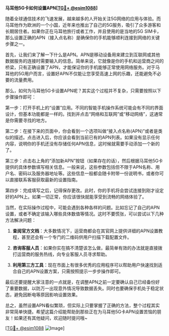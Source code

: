 **马耳他5G卡如何设置APN[[TG💪+ @esim1088](https://t.me/s/esim1088)]**

随着全球通信技术的飞速发展，越来越多的人开始关注5G网络的应用与体验。而马耳他作为欧洲的一个小国，近年来也推出了自己的5G服务，吸引了众多游客和长期居住者。如果你正在马耳他旅行或者工作，并且使用的是当地的5G SIM卡，那么设置正确的APN（接入点名称）是确保你的手机能够顺利连接到网络的关键步骤之一。

首先，让我们来了解一下什么是APN。APN是移动设备用来建立到互联网或其他数据服务的连接时需要输入的信息。简单来说，它就像是你的手机和运营商之间的桥梁，只有正确设置了APN，才能保证你的手机能够正常使用网络服务。对于马耳他的5G用户而言，设置好APN不仅能让您享受高速上网的乐趣，还能避免不必要的流量费用。

那么，如何为马耳他5G卡设置APN呢？其实这个过程并不复杂，只需要按照以下步骤操作即可：

第一步：打开手机上的“设置”应用。不同的智能手机操作系统可能会有不同的界面设计，但基本功能都是一样的。找到并点击“网络和互联网”或“移动网络”，这通常是你需要寻找的地方。

第二步：在接下来的页面中，你会看到一个选项叫做“接入点名称(APN)”或者是类似的描述。点击进入后，你应该会看到当前已有的APN列表。如果没有显示任何内容，说明你的手机还没有存储任何APN信息，这时候就需要手动添加一个新的了。

第三步：点击右上角的“添加新APN”按钮（如果存在的话），然后根据马耳他5G卡提供的具体参数填写相关信息。一般来说，这些参数包括但不限于APN名称、用户名、密码以及服务器地址等。这些信息一般都会随卡附带一份说明书，或者你可以直接联系客服获取最新的设置指南。

第四步：完成填写之后，记得保存更改。此时，你的手机将会尝试连接到刚才设定好的APN上。如果一切正常，你应该很快就能享受到流畅的网络体验了。

当然，在实际操作过程中，可能会遇到各种各样的问题。比如忘记了自己的APN设置，或者不确定该输入哪些具体数值等情况。这时不要慌张，可以尝试以下几种方法解决问题：

1. **查阅官方文档**：大多数情况下，运营商都会在其官网上提供详细的APN设置教程，甚至还会有一个专门的二维码供用户扫描下载配置文件。
   
2. **咨询客服人员**：如果你实在搞不清楚该怎么做，最简单有效的办法就是直接拨打运营商的服务热线，向专业客服人员寻求帮助。

3. **利用第三方工具**：现在市面上有很多优秀的应用程序可以帮助用户快速找到适合自己的APN设置方案，只需按照提示一步步操作即可。

最后还要提醒大家注意的一点就是，在调整APN之前一定要确认自己已经备份好了重要数据，以防万一出现意外情况导致数据丢失。同时也要确保手机处于稳定状态，避免因断电等原因影响设置效果。

总之，虽然设置APN看似繁琐，但实际上只要掌握了正确的方法，整个过程其实非常简单快捷。希望这篇介绍能帮助到那些正在为马耳他5G卡APN设置苦恼的朋友！如果还有其他疑问，欢迎随时提问哦~

[[TG💪+ @esim1088](https://t.me/s/esim1088) ![Image](https://i.postimg.cc/4NQfJmqS/Snipaste-2025-05-13-00-14-12.png)]